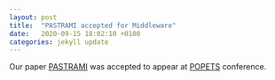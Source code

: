 ```yaml
---
layout: post
title:  "PASTRAMI accepted for Middleware"
date:   2020-09-15 18:02:10 +0100
categories: jekyll update
---
```


Our paper [PASTRAMI](https://arxiv.org/abs/2004.06403) was accepted to appear at [POPETS](https://2020.middleware-conference.org/) conference. 
